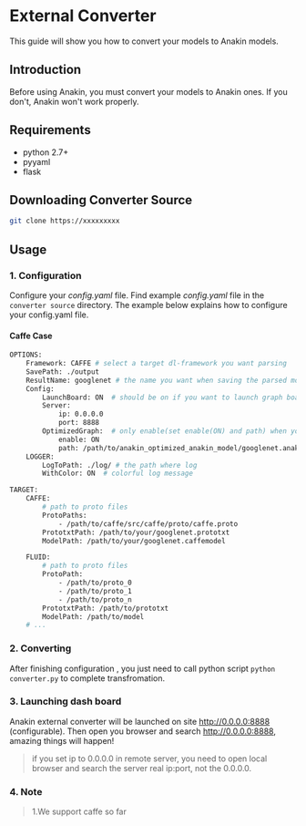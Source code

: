 # External Converter

This guide will show you how to convert your models to Anakin models.

## Introduction

Before using Anakin, you must convert your models to Anakin ones. If you don't, Anakin won't work properly.

## Requirements

- python 2.7+
- pyyaml
- flask

## Downloading Converter Source

```bash
git clone https://xxxxxxxxx
```

## Usage

### 1. Configuration
Configure your *config.yaml* file. Find example *config.yaml* file in the `converter source` directory. The example below explains how to configure your config.yaml file.
#### Caffe Case
```bash
OPTIONS:
    Framework: CAFFE # select a target dl-framework you want parsing
    SavePath: ./output
    ResultName: googlenet # the name you want when saving the parsed model
    Config:
        LaunchBoard: ON  # should be on if you want to launch graph board
        Server:
            ip: 0.0.0.0
            port: 8888
        OptimizedGraph:  # only enable(set enable(ON) and path) when you have optimized graph model.
            enable: ON
            path: /path/to/anakin_optimized_anakin_model/googlenet.anakin.bin.saved
    LOGGER:
        LogToPath: ./log/ # the path where log
        WithColor: ON  # colorful log message

TARGET:
    CAFFE:
        # path to proto files
        ProtoPaths:
            - /path/to/caffe/src/caffe/proto/caffe.proto
        PrototxtPath: /path/to/your/googlenet.prototxt
        ModelPath: /path/to/your/googlenet.caffemodel

    FLUID:
        # path to proto files   
        ProtoPath:
            - /path/to/proto_0
            - /path/to/proto_1
            - /path/to/proto_n
        PrototxtPath: /path/to/prototxt
        ModelPath: /path/to/model
	# ...
```

### 2. Converting
After finishing configuration , you just need to call python script ```python converter.py```  to complete transfromation.

### 3. Launching dash board
Anakin external converter will be launched on site http://0.0.0.0:8888 (configurable).
Then open you browser and search http://0.0.0.0:8888, amazing things will happen!

> if you set ip to 0.0.0.0 in remote server, you need to open local browser and search the server real ip:port, not the 0.0.0.0.


### 4. Note

> 1.We support caffe so far
